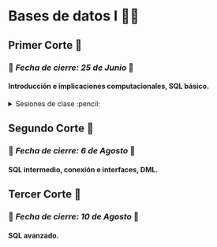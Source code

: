 # Bases de datos I :floppy_disk::card_index:
## Primer Corte :book: 

### :pushpin: *Fecha de cierre: 25 de Junio* :calendar:

#### Introducción e implicaciones computacionales, SQL básico.

<details>
<summary>Sesiones de clase :pencil:</summary>

- [27/04/2022](.//PrimerCorte/Apuntes/27-04-2022.md)
- [02/05/2022](.//PrimerCorte/Apuntes/02-05-2022.md)
- [04/05/2022](.//PrimerCorte/Apuntes/04-05-2022.md)
- [09/05/2022](.//PrimerCorte/Apuntes/09-05-2022.md)
- [11/05/2022](.//PrimerCorte/Apuntes/11-05-2022.md)
- [16/05/2022](.//PrimerCorte/Apuntes/16-05-2022.md)
- [18/05/2022](.//PrimerCorte/Apuntes/18-05-2022.md)
- [23/05/2022](.//PrimerCorte/Apuntes/23-05-2022.md)
- [25/05/2022](.//PrimerCorte/Apuntes/25-05-2022.md)
- [27/05/2022](.//PrimerCorte/Apuntes/27-05-2022.md)

</details>


## Segundo Corte :microscope:

### :pushpin: *Fecha de cierre: 6 de Agosto* :calendar:

#### SQL intermedio, conexión e interfaces, DML.

## Tercer Corte :telescope:

### :pushpin: *Fecha de cierre: 10 de Agosto* :calendar:

#### SQL avanzado. 
